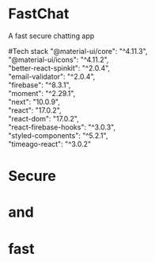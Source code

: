 # FastChat
A fast secure chatting app

#Tech stack
    "@material-ui/core": "^4.11.3",<br>
    "@material-ui/icons": "^4.11.2",<br>
    "better-react-spinkit": "^2.0.4",<br>
    "email-validator": "^2.0.4",<br>
    "firebase": "^8.3.1",<br>
    "moment": "^2.29.1",<br>
    "next": "10.0.9",<br>
    "react": "17.0.2",<br>
    "react-dom": "17.0.2",<br>
    "react-firebase-hooks": "^3.0.3",<br>
    "styled-components": "^5.2.1",<br>
    "timeago-react": "^3.0.2"<br>
# Secure 
# and
# fast
